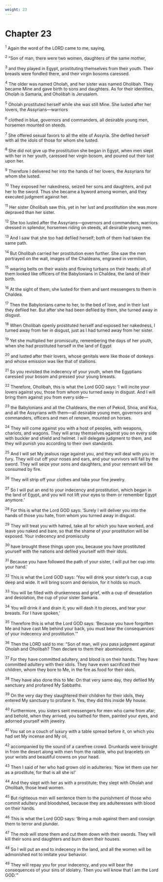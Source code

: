 ```yaml
---
weight: 23
---
```


# Chapter 23

<sup>1</sup> Again the word of the LORD came to me, saying, 

<sup>2</sup> “Son of man, there were two women, daughters of the same mother, 

<sup>3</sup> and they played in Egypt, prostituting themselves from their youth. Their breasts were fondled there, and their virgin bosoms caressed. 

<sup>4</sup> The older was named Oholah, and her sister was named Oholibah. They became Mine and gave birth to sons and daughters. As for their identities, Oholah is Samaria, and Oholibah is Jerusalem. 

<sup>5</sup> Oholah prostituted herself while she was still Mine. She lusted after her lovers, the Assyrians—warriors 

<sup>6</sup> clothed in blue, governors and commanders, all desirable young men, horsemen mounted on steeds. 

<sup>7</sup> She offered sexual favors to all the elite of Assyria. She defiled herself with all the idols of those for whom she lusted. 

<sup>8</sup> She did not give up the prostitution she began in Egypt, when men slept with her in her youth, caressed her virgin bosom, and poured out their lust upon her. 

<sup>9</sup> Therefore I delivered her into the hands of her lovers, the Assyrians for whom she lusted. 

<sup>10</sup> They exposed her nakedness, seized her sons and daughters, and put her to the sword. Thus she became a byword among women, and they executed judgment against her. 

<sup>11</sup> Her sister Oholibah saw this, yet in her lust and prostitution she was more depraved than her sister. 

<sup>12</sup> She too lusted after the Assyrians—governors and commanders, warriors dressed in splendor, horsemen riding on steeds, all desirable young men. 

<sup>13</sup> And I saw that she too had defiled herself; both of them had taken the same path. 

<sup>14</sup> But Oholibah carried her prostitution even further. She saw the men portrayed on the wall, images of the Chaldeans, engraved in vermilion, 

<sup>15</sup> wearing belts on their waists and flowing turbans on their heads; all of them looked like officers of the Babylonians in Chaldea, the land of their birth. 

<sup>16</sup> At the sight of them, she lusted for them and sent messengers to them in Chaldea. 

<sup>17</sup> Then the Babylonians came to her, to the bed of love, and in their lust they defiled her. But after she had been defiled by them, she turned away in disgust. 

<sup>18</sup> When Oholibah openly prostituted herself and exposed her nakedness, I turned away from her in disgust, just as I had turned away from her sister. 

<sup>19</sup> Yet she multiplied her promiscuity, remembering the days of her youth, when she had prostituted herself in the land of Egypt 

<sup>20</sup> and lusted after their lovers, whose genitals were like those of donkeys and whose emission was like that of stallions. 

<sup>21</sup> So you revisited the indecency of your youth, when the Egyptians caressed your bosom and pressed your young breasts. 

<sup>22</sup> Therefore, Oholibah, this is what the Lord GOD says: ‘I will incite your lovers against you, those from whom you turned away in disgust. And I will bring them against you from every side— 

<sup>23</sup> the Babylonians and all the Chaldeans, the men of Pekod, Shoa, and Koa, and all the Assyrians with them—all desirable young men, governors and commanders, officers and men of renown, mounted on horses. 

<sup>24</sup> They will come against you with a host of peoples, with weapons, chariots, and wagons. They will array themselves against you on every side with buckler and shield and helmet. I will delegate judgment to them, and they will punish you according to their own standards. 

<sup>25</sup> And I will set My jealous rage against you, and they will deal with you in fury. They will cut off your noses and ears, and your survivors will fall by the sword. They will seize your sons and daughters, and your remnant will be consumed by fire. 

<sup>26</sup> They will strip off your clothes and take your fine jewelry. 

<sup>27</sup> So I will put an end to your indecency and prostitution, which began in the land of Egypt, and you will not lift your eyes to them or remember Egypt anymore.’ 

<sup>28</sup> For this is what the Lord GOD says: ‘Surely I will deliver you into the hands of those you hate, from whom you turned away in disgust. 

<sup>29</sup> They will treat you with hatred, take all for which you have worked, and leave you naked and bare, so that the shame of your prostitution will be exposed. Your indecency and promiscuity 

<sup>30</sup> have brought these things upon you, because you have prostituted yourself with the nations and defiled yourself with their idols. 

<sup>31</sup> Because you have followed the path of your sister, I will put her cup into your hand.’ 

<sup>32</sup> This is what the Lord GOD says: ‘You will drink your sister’s cup, a cup deep and wide. It will bring scorn and derision, for it holds so much. 

<sup>33</sup> You will be filled with drunkenness and grief, with a cup of devastation and desolation, the cup of your sister Samaria. 

<sup>34</sup> You will drink it and drain it; you will dash it to pieces, and tear your breasts. For I have spoken,’ 

<sup>35</sup> Therefore this is what the Lord GOD says: ‘Because you have forgotten Me and have cast Me behind your back, you must bear the consequences of your indecency and prostitution.’” 

<sup>36</sup> Then the LORD said to me: “Son of man, will you pass judgment against Oholah and Oholibah? Then declare to them their abominations. 

<sup>37</sup> For they have committed adultery, and blood is on their hands. They have committed adultery with their idols. They have even sacrificed their children, whom they bore to Me, in the fire as food for their idols. 

<sup>38</sup> They have also done this to Me: On that very same day, they defiled My sanctuary and profaned My Sabbaths. 

<sup>39</sup> On the very day they slaughtered their children for their idols, they entered My sanctuary to profane it. Yes, they did this inside My house. 

<sup>40</sup> Furthermore, you sisters sent messengers for men who came from afar; and behold, when they arrived, you bathed for them, painted your eyes, and adorned yourself with jewelry. 

<sup>41</sup> You sat on a couch of luxury with a table spread before it, on which you had set My incense and My oil, 

<sup>42</sup> accompanied by the sound of a carefree crowd. Drunkards were brought in from the desert along with men from the rabble, who put bracelets on your wrists and beautiful crowns on your head. 

<sup>43</sup> Then I said of her who had grown old in adulteries: ‘Now let them use her as a prostitute, for that is all she is!’ 

<sup>44</sup> And they slept with her as with a prostitute; they slept with Oholah and Oholibah, those lewd women. 

<sup>45</sup> But righteous men will sentence them to the punishment of those who commit adultery and bloodshed, because they are adulteresses with blood on their hands. 

<sup>46</sup> This is what the Lord GOD says: ‘Bring a mob against them and consign them to terror and plunder. 

<sup>47</sup> The mob will stone them and cut them down with their swords. They will kill their sons and daughters and burn down their houses. 

<sup>48</sup> So I will put an end to indecency in the land, and all the women will be admonished not to imitate your behavior. 

<sup>49</sup> They will repay you for your indecency, and you will bear the consequences of your sins of idolatry. Then you will know that I am the Lord GOD.’” 



